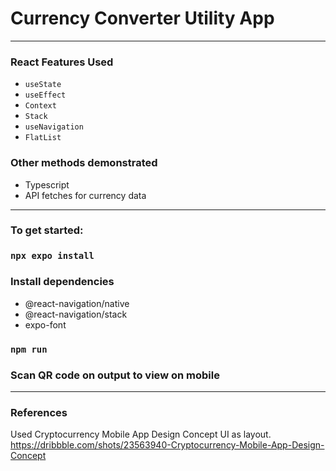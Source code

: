 # Currency Converter Utility App

---
### React Features Used
- `useState`
- `useEffect`
- `Context`
- `Stack`
- `useNavigation`
- `FlatList`

### Other methods demonstrated
- Typescript
- API fetches for currency data
---
### To get started:
   ### `npx expo install`
   ### Install dependencies
   - @react-navigation/native
   - @react-navigation/stack
   - expo-font
   ### `npm run`
   ### Scan QR code on output to view on mobile
---
### References
Used Cryptocurrency Mobile App Design Concept UI as layout. https://dribbble.com/shots/23563940-Cryptocurrency-Mobile-App-Design-Concept
